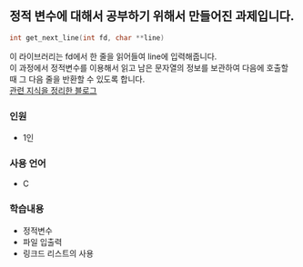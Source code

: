## 정적 변수에 대해서 공부하기 위해서 만들어진 과제입니다.<br/>
```c
int	get_next_line(int fd, char **line)
```
이 라이브러리는 fd에서 한 줄을 읽어들여 line에 입력해줍니다.<br/>
이 과정에서 정적변수를 이용해서 읽고 남은 문자열의 정보를 보관하여 다음에 호출할 때 그 다음 줄을 반환할 수 있도록 합니다.<br/>
[관련 지식을 정리한 블로그](https://velog.io/@meong9090/series/getnextline)

### 인원
- 1인

### 사용 언어
- C

### 학습내용
- 정적변수
- 파일 입출력
- 링크드 리스트의 사용
